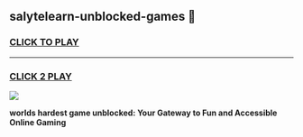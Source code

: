 
## salytelearn-unblocked-games 👋
<h3>
<a href="https://premium.freeplayer.one?title=salytelearn-unblocked-games&ref=14F">CLICK TO PLAY</a></h3>
<hr>

<h3>
<a href="https://premium.freeplayer.one?title=salytelearn-unblocked-games&ref=14F">CLICK 2 PLAY</a>
  
</h3>

<a href="https://premium.freeplayer.one?title=salytelearn-unblocked-games&ref=12F/"><img src="https://clearcache.store/games.png"></a>


**worlds hardest game unblocked: Your Gateway to Fun and Accessible Online Gaming**
